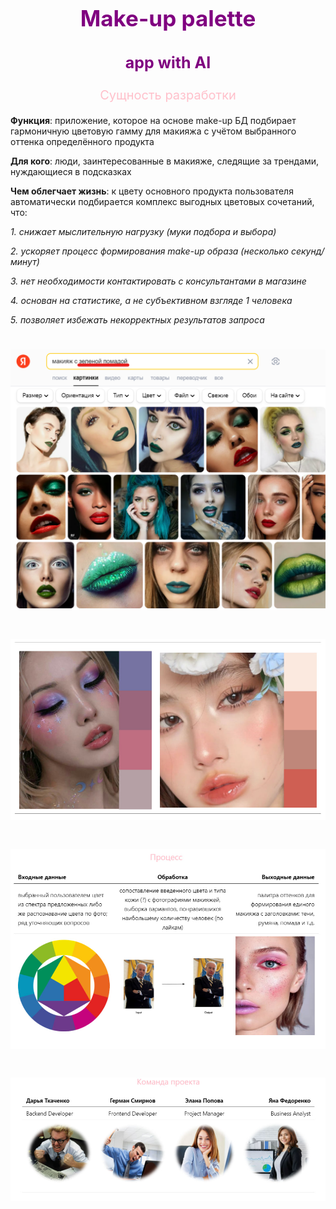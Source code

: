 ﻿<a name="br1"></a> 

<p style="text-align: center; color: purple; font-weight: 700; font-size:35px">Make-up palette</p>

<p style="text-align: center;  color: purple; font-weight: 700; font-size:25px">app with AI</p>


<a name="br2"></a> 

<p style="text-align: center; color: pink; font-size:20px">Сущность разработки</p>

**Функция**: приложение, которое на основе make-up БД подбирает гармоничную цветовую гамму для макияжа с учётом выбранного оттенка определённого продукта

**Для кого**: люди, заинтересованные в макияже, следящие за трендами, нуждающиеся в подсказках

**Чем облегчает жизнь**: к цвету основного продукта пользователя автоматически подбирается комплекс выгодных цветовых сочетаний, что:

*1\. снижает мыслительную нагрузку (муки подбора и выбора)*

*2\. ускоряет процесс формирования make-up образа (несколько секунд/минут)*

*3\. нет необходимости контактировать с консультантами в магазине*

*4\. основан на статистике, а не субъективном взгляде 1 человека*

*5\. позволяет избежать некорректных результатов запроса*


# ![](pictures/Рисунок1.png)

# ![](pictures/Таблица1.jpg)


<a name="br3"></a> 


# ![](pictures/Таблица2.jpg)



<a name="br4"></a> 

# ![](pictures/Таблица3.jpg)




